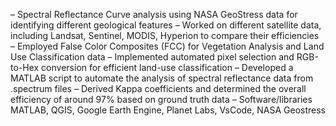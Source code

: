 – Spectral Reflectance Curve analysis using NASA GeoStress data for identifying different geological features
– Worked on different satellite data, including Landsat, Sentinel, MODIS, Hyperion to compare their efficiencies
– Employed False Color Composites (FCC) for Vegetation Analysis and Land Use Classification data
– Implemented automated pixel selection and RGB-to-Hex conversion for efficient land-use classification
– Developed a MATLAB script to automate the analysis of spectral reflectance data from .spectrum files
– Derived Kappa coefficients and determined the overall efficiency of around 97% based on ground truth data
– Software/libraries MATLAB, QGIS, Google Earth Engine, Planet Labs, VsCode, NASA Geostress
